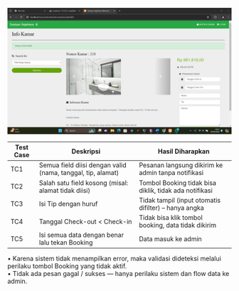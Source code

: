 ![bpath](./infokamar1.png)

| Test Case | Deskripsi                                                   | Hasil Diharapkan                                       |
| --------- | ----------------------------------------------------------- | ------------------------------------------------------ |
| TC1       | Semua field diisi dengan valid (nama, tanggal, tip, alamat) | Pesanan langsung dikirim ke admin tanpa notifikasi     |
| TC2       | Salah satu field kosong (misal: alamat tidak diisi)         | Tombol Booking tidak bisa diklik, tidak ada notifikasi |
| TC3       | Isi Tip dengan huruf                                        | Tidak tampil (input otomatis difilter) – hanya angka   |
| TC4       | Tanggal Check-out < Check-in                                | Tidak bisa klik tombol booking, data tidak dikirim     |
| TC5       | Isi semua data dengan benar lalu tekan Booking              | Data masuk ke admin                                    |

•	Karena sistem tidak menampilkan error, maka validasi dideteksi melalui perilaku tombol Booking yang tidak aktif.  
•	Tidak ada pesan gagal / sukses — hanya perilaku sistem dan flow data ke admin.
